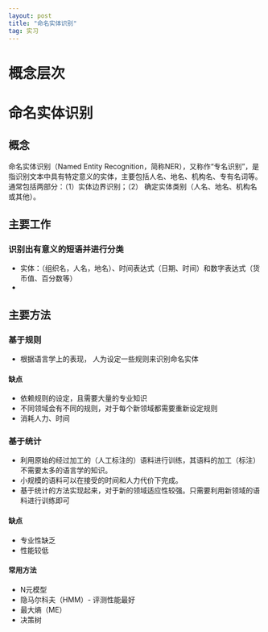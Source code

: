 ```yaml
---
layout: post
title: "命名实体识别"
tag: 实习
---
```


# 概念层次

# 命名实体识别

## 概念

命名实体识别（Named Entity Recognition，简称NER），又称作“专名识别”，是指识别文本中具有特定意义的实体，主要包括人名、地名、机构名、专有名词等。通常包括两部分：（1）实体边界识别；（2） 确定实体类别（人名、地名、机构名或其他）。

## 主要工作

### 识别出有意义的短语并进行分类

- 实体：（组织名，人名，地名）、时间表达式（日期、时间）和数字表达式（货币值、百分数等）
- 

## 主要方法

### 基于规则

- 根据语言学上的表现， 人为设定一些规则来识别命名实体

#### 缺点

- 依赖规则的设定，且需要大量的专业知识
- 不同领域会有不同的规则，对于每个新领域都需要重新设定规则
- 消耗人力、时间

### 基于统计

- 利用原始的经过加工的（人工标注的）语料进行训练，其语料的加工（标注）不需要太多的语言学的知识。
- 小规模的语料可以在接受的时间和人力代价下完成。
- 基于统计的方法实现起来，对于新的领域适应性较强。只需要利用新领域的语料进行训练即可

#### 缺点

- 专业性缺乏
- 性能较低

#### 常用方法

- N元模型
- 隐马尔科夫（HMM）- 评测性能最好
- 最大熵（ME）
- 决策树

